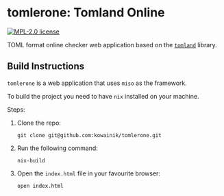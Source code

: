 # tomlerone: Tomland Online

[![MPL-2.0 license](https://img.shields.io/badge/license-MPL--2.0-blue.svg)](LICENSE)

TOML format online checker web application based on the [`tomland`](https://github.com//kowainik/tomland) library.

## Build Instructions

`tomlerone` is a web application that uses `miso` as the framework.

To build the project you need to have `nix` installed on your machine.

Steps:

1. Clone the repo:

   ```
   git clone git@github.com:kowainik/tomlerone.git
   ```

2. Run the following command:

   ```
   nix-build
   ```

3. Open the `index.html` file in your favourite browser:

   ```
   open index.html
   ```
